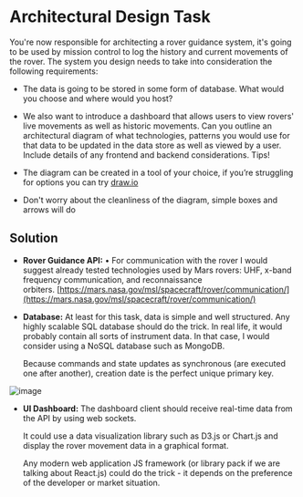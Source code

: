 # Architectural Design Task

You're now responsible for architecting a rover guidance system, it's going to be used by mission control to log
the history and current movements of the rover. The system you design needs to take into consideration the
following requirements: 

- The data is going to be stored in some form of database. What would you choose and where would you host?
- We also want to introduce a dashboard that allows users to view rovers' live movements as well as historic movements. Can you outline an architectural diagram of what technologies, patterns you would use for that data to be updated in the data store as well as viewed by a user. Include details of any frontend and backend considerations. Tips!

- The diagram can be created in a tool of your choice, if you’re struggling for options you can try
[draw.io](http://draw.io/)
- Don't worry about the cleanliness of the diagram, simple boxes and arrows will do

## Solution

- **Rover Guidance API:** • For communication with the rover I would suggest already tested technologies used by Mars rovers: UHF, x-band frequency communication, and reconnaissance orbiters. [https://mars.nasa.gov/msl/spacecraft/rover/communication/](https://mars.nasa.gov/msl/spacecraft/rover/communication/)
- **Database:** At least for this task, data is simple and well structured. Any highly scalable SQL database should do the trick. In real life, it would probably contain all sorts of instrument data. In that case, I would consider using a NoSQL database such as MongoDB.
    
    Because commands and state updates as synchronous (are executed one after another), creation date is the perfect unique primary key.
    

![image](https://user-images.githubusercontent.com/47808459/221586373-db5b3e30-c1d5-48b6-b03b-8df5d0b2dc26.png)
- **UI Dashboard:**  The dashboard client should receive real-time data from the API by using web sockets.
    
    It could use a data visualization library such as D3.js or Chart.js and display the rover movement data in a graphical format.
    
    Any modern web application JS framework (or library pack if we are talking about React.js) could do the trick - it depends on the preference of the developer or market situation.
